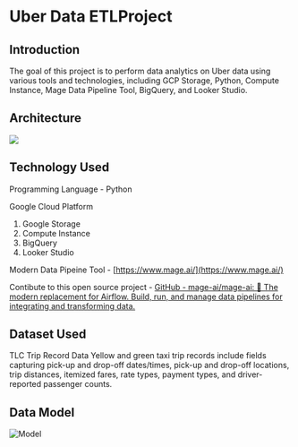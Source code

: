 # Uber Data ETLProject

## Introduction

The goal of this project is to perform data analytics on 
Uber data using various tools and technologies, including GCP Storage, 
Python, Compute Instance, Mage Data Pipeline Tool, BigQuery, and Looker 
Studio.

## 

## Architecture

![](C:\Users\XIAOJIN%20LI\AppData\Roaming\marktext\images\2023-05-06-11-02-49-architecture.jpg)

## Technology Used

Programming Language - Python

Google Cloud Platform

1. Google Storage
2. Compute Instance
3. BigQuery
4. Looker Studio

Modern Data Pipeine Tool - [https://www.mage.ai/](https://www.mage.ai/)

Contibute to this open source project - [GitHub - mage-ai/mage-ai: 🧙 The modern replacement for Airflow. Build, run, and manage data pipelines for integrating and transforming data.](https://github.com/mage-ai/mage-ai)



## Dataset Used

TLC Trip Record Data
Yellow and green taxi trip records include fields capturing pick-up and 
drop-off dates/times, pick-up and drop-off locations, trip distances, 
itemized fares, rate types, payment types, and driver-reported passenger
 counts.



## Data Model

![Model]([Paste_link_here](https://github.com/shorjin/uber-ETL-project/blob/master/data_model.jpeg?raw=true))


